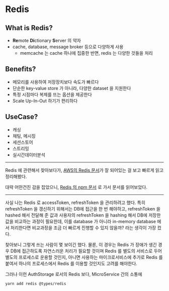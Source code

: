 # Redis
## What is Redis?
- **Re**mote **Di**ctionary **S**erver 의 약자 
- cache, database, message broker 등으로 다양하게 사용
    - memcache 는 cache 하나에 집중한 반면, redis 는 다양한 것들을 처리
    
## Benefits?
- 메모리를 사용하여 저장장치보다 속도가 빠르다
- 단순한 key-value store 가 아니라, 다양한 dataset 을 지원한다
- 특정 시점마다 복제를 뜨는 옵션을 제공한다
- Scale Up-In-Out 하기가 편리하다

## UseCase?
- 캐싱
- 채팅, 메시징
- 세션스토어
- 스트리밍
- 실시간데이터분석

---

Redis 에 관련해서 찾아보다가, [AWS의 Redis 문서](https://aws.amazon.com/ko/redis "AWS Redis Docs: What is Redis?")가 잘 되어있는 걸 보고 빠르게 읽고 정리해봤다.

대략 어떤건진 감을 잡았으니, [Redis 의 npm 문서](https://www.npmjs.com/package/redis, "npm-redis") 로 가서 문서를 읽어보았다.

---

사실 나는 Redis 로 accessToken, refreshToken 을 관리하려고 했다. 특히 refreshToken 을 갱신하기 위해서는 DB에 접근을 한 번 해야하고, refreshToken 을 hashed 해서 전달해 준 값과 사용자의 refreshToken 을 hashing 해서 DB에 저장한 값을 비교하는 과정이 필요한데, 이를 database 가 아니라 in-memory database 에서 처리한다면 비교과정을 조금 더 빠르게 진행할 수 있지 않을까? 라는 생각이 가장 컸다. 

찾아보니 그렇게 쓰는 사람이 몇 보이긴 했다. 물론, 이 경우는 Redis 가 장애가 생긴 경우 DB에 접근하도록 자연스러운 처리가 필요할 것이며 Redis 를 별도의 서비스로 두어 별도의 프로세스로 운용할 것인지, 아니면 사용하는 마이크로서비스에 추가로 Redis 를 붙여서 하나의 프로세스에서 Redis 를 이용할 것인지도 고려를 해야한다. 

그러나 이런 AuthStorage 로서의 Redis 보다, MicroService 간의 소통에 

```zsh
yarn add redis @types/redis
```







